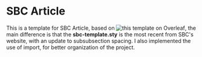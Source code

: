 # SBC Article

This is a template for SBC Article, based on ![this template on Overleaf](https://pt.overleaf.com/latex/templates/sbc-conferences-template/blbxwjwzdngr), the main
difference is that the **sbc-template.sty** is the most recent from SBC's website, with an update to subsubsection spacing. I also implemented the use of import, for
better organization of the project.

